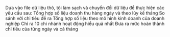 Dựa vào file dữ liệu thô, tôi làm sạch và chuyển đổi dữ liệu để thực hiện các yêu cầu sau:
Tổng hợp số liệu doanh thu hàng ngày và theo lũy kế tháng
So sánh với chỉ tiêu đề ra
Tổng hợp số liệu theo mô hình kinh doanh của doanh nghiệp
Chỉ ra 10 chi nhánh hoạt động hiểu quả nhất
Đưa ra mức hoàn thành chỉ tiêu của từng ngày và cả tháng
